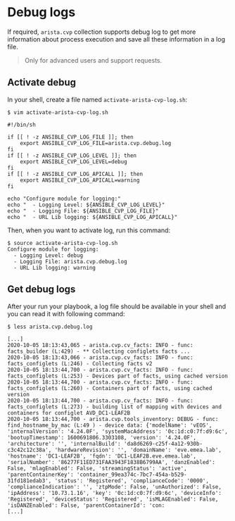 <!--
  ~ Copyright (c) 2023-2024 Arista Networks, Inc.
  ~ Use of this source code is governed by the Apache License 2.0
  ~ that can be found in the LICENSE file.
  -->

# Debug logs

If required, `arista.cvp` collection supports debug log to get more information about process execution and save all these information in a log file.

> Only for advanced users and support requests.

## Activate debug

In your shell, create a file named `activate-arista-cvp-log.sh`:

```shell
$ vim activate-arista-cvp-log.sh

#!/bin/sh

if [[ ! -z ANSIBLE_CVP_LOG_FILE ]]; then
    export ANSIBLE_CVP_LOG_FILE=arista.cvp.debug.log
fi
if [[ ! -z ANSIBLE_CVP_LOG_LEVEL ]]; then
    export ANSIBLE_CVP_LOG_LEVEL=debug
fi
if [[ ! -z ANSIBLE_CVP_LOG_APICALL ]]; then
    export ANSIBLE_CVP_LOG_APICALL=warning
fi

echo "Configure module for logging:"
echo "  - Logging Level: ${ANSIBLE_CVP_LOG_LEVEL}"
echo "  - Logging File: ${ANSIBLE_CVP_LOG_FILE}"
echo "  - URL Lib logging: ${ANSIBLE_CVP_LOG_APICALL}"
```

Then, when you want to activate log, run this command:

```shell
$ source activate-arista-cvp-log.sh
Configure module for logging:
  - Logging Level: debug
  - Logging File: arista.cvp.debug.log
  - URL Lib logging: warning
```

## Get debug logs

After your run your playbook, a log file should be available in your shell and you can read it with following command:

```shell
$ less arista.cvp.debug.log

[...]
2020-10-05 18:13:43,065 - arista.cvp.cv_facts: INFO - func: facts_builder (L:429) - ** Collecting configlets facts ...
2020-10-05 18:13:43,066 - arista.cvp.cv_facts: INFO - func: facts_configlets (L:246) - Collecting facts v2
2020-10-05 18:13:44,700 - arista.cvp.cv_facts: INFO - func: facts_configlets (L:253) - Devices part of facts, using cached version
2020-10-05 18:13:44,700 - arista.cvp.cv_facts: INFO - func: facts_configlets (L:260) - Containers part of facts, using cached version
2020-10-05 18:13:44,700 - arista.cvp.cv_facts: INFO - func: facts_configlets (L:273) - building list of mapping with devices and containers for configlet AVD_DC1-LEAF2B
2020-10-05 18:13:44,700 - arista.cvp.tools_inventory: DEBUG - func: find_hostname_by_mac (L:49 ) - device data: {'modelName': 'vEOS', 'internalVersion': '4.24.0F', 'systemMacAddress': '0c:1d:c0:7f:d9:6c', 'bootupTimestamp': 1600691806.3303108, 'version': '4.24.0F', 'architecture': '', 'internalBuild': 'da8d6269-c25f-4a12-930b-c3c42c12c38a', 'hardwareRevision': '', 'domainName': 'eve.emea.lab', 'hostname': 'DC1-LEAF2B', 'fqdn': 'DC1-LEAF2B.eve.emea.lab', 'serialNumber': '86277F11ED731FAA3943F1838B6799AA', 'danzEnabled': False, 'mlagEnabled': False, 'streamingStatus': 'active', 'parentContainerKey': 'container_99ea374c-7bc7-454a-b529-31fd181edab3', 'status': 'Registered', 'complianceCode': '0000', 'complianceIndication': '', 'ztpMode': False, 'unAuthorized': False, 'ipAddress': '10.73.1.16', 'key': '0c:1d:c0:7f:d9:6c', 'deviceInfo': 'Registered', 'deviceStatus': 'Registered', 'isMLAGEnabled': False, 'isDANZEnabled': False, 'parentContainerId': 'con:
[...]
```
